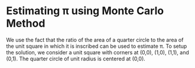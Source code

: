 # Estimating π using Monte Carlo Method

We use the fact that the ratio of the area of a quarter circle to the area of the unit square in which it is inscribed can be used to estimate π. To setup the solution, we consider a unit square with corners at (0,0), (1,0), (1,1), and (0,1). The quarter circle of unit radius is centered at (0,0).
